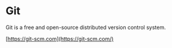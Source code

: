 # Git

Git is a free and open-source distributed version control system.

[https://git-scm.com](https://git-scm.com/)

